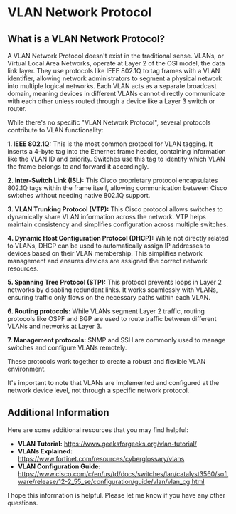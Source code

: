 # VLAN Network Protocol

## What is a VLAN Network Protocol?

A VLAN Network Protocol doesn't exist in the traditional sense. VLANs, or Virtual Local Area Networks, operate at Layer 2 of the OSI model, the data link layer. They use protocols like IEEE 802.1Q to tag frames with a VLAN identifier, allowing network administrators to segment a physical network into multiple logical networks. Each VLAN acts as a separate broadcast domain, meaning devices in different VLANs cannot directly communicate with each other unless routed through a device like a Layer 3 switch or router.

While there's no specific \"VLAN Network Protocol\", several protocols contribute to VLAN functionality:

**1. IEEE 802.1Q:** This is the most common protocol for VLAN tagging. It inserts a 4-byte tag into the Ethernet frame header, containing information like the VLAN ID and priority. Switches use this tag to identify which VLAN the frame belongs to and forward it accordingly.

**2. Inter-Switch Link (ISL):** This Cisco proprietary protocol encapsulates 802.1Q tags within the frame itself, allowing communication between Cisco switches without needing native 802.1Q support.

**3. VLAN Trunking Protocol (VTP):** This Cisco protocol allows switches to dynamically share VLAN information across the network. VTP helps maintain consistency and simplifies configuration across multiple switches.

**4. Dynamic Host Configuration Protocol (DHCP):** While not directly related to VLANs, DHCP can be used to automatically assign IP addresses to devices based on their VLAN membership. This simplifies network management and ensures devices are assigned the correct network resources.

**5. Spanning Tree Protocol (STP):** This protocol prevents loops in Layer 2 networks by disabling redundant links. It works seamlessly with VLANs, ensuring traffic only flows on the necessary paths within each VLAN.

**6. Routing protocols:** While VLANs segment Layer 2 traffic, routing protocols like OSPF and BGP are used to route traffic between different VLANs and networks at Layer 3.

**7. Management protocols:** SNMP and SSH are commonly used to manage switches and configure VLANs remotely.

These protocols work together to create a robust and flexible VLAN environment. 

It's important to note that VLANs are implemented and configured at the network device level, not through a specific network protocol. 


## Additional Information

Here are some additional resources that you may find helpful:

* **VLAN Tutorial:** https://www.geeksforgeeks.org/vlan-tutorial/
* **VLANs Explained:** https://www.fortinet.com/resources/cyberglossary/vlans
* **VLAN Configuration Guide:** https://www.cisco.com/c/en/us/td/docs/switches/lan/catalyst3560/software/release/12-2_55_se/configuration/guide/vlan/vlan_cg.html

I hope this information is helpful. Please let me know if you have any other questions.
